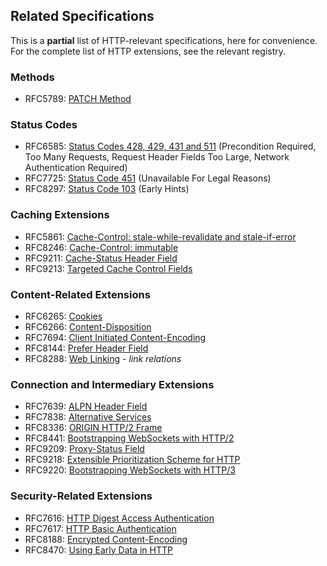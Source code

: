 
## Related Specifications

This is a **partial** list of HTTP-relevant specifications, here for convenience. For the complete
list of HTTP extensions, see the relevant registry.

### Methods 

* RFC5789: [PATCH Method](/specs/rfc5789.html)

### Status Codes

* RFC6585: [Status Codes 428, 429, 431 and 511](/specs/rfc6585.html) (Precondition Required, Too Many Requests, Request Header Fields Too Large, Network Authentication Required)
* RFC7725: [Status Code 451](/specs/rfc7725.html) (Unavailable For Legal Reasons)
* RFC8297: [Status Code 103](/specs/rfc8297.html) (Early Hints)

### Caching Extensions

* RFC5861: [Cache-Control: stale-while-revalidate and stale-if-error](/specs/rfc5861.html)
* RFC8246: [Cache-Control: immutable](/specs/rfc8246.html)
* RFC9211: [Cache-Status Header Field](/specs/rfc9211.html)
* RFC9213: [Targeted Cache Control Fields](/specs/rfc9213.html)

### Content-Related Extensions

* RFC6265: [Cookies](/specs/rfc6265.html)
* RFC6266: [Content-Disposition](/specs/rfc6266.html)
* RFC7694: [Client Initiated Content-Encoding](/specs/rfc7694.html)
* RFC8144: [Prefer Header Field](/specs/rfc7240.html)
* RFC8288: [Web Linking](/specs/rfc8288.html) - *link relations*

### Connection and Intermediary Extensions

* RFC7639: [ALPN Header Field](/specs/rfc7639.html)
* RFC7838: [Alternative Services](/specs/rfc7838.html)
* RFC8336: [ORIGIN HTTP/2 Frame](/specs/rfc8336.html)
* RFC8441: [Bootstrapping WebSockets with HTTP/2](/specs/rfc8441.html)
* RFC9209: [Proxy-Status Field](/specs/rfc9209.html)
* RFC9218: [Extensible Prioritization Scheme for HTTP](/specs/rfc9218.html)
* RFC9220: [Bootstrapping WebSockets with HTTP/3](/specs/rfc9220.html)

### Security-Related Extensions

* RFC7616: [HTTP Digest Access Authentication](/specs/rfc7616.html)
* RFC7617: [HTTP Basic Authentication](/specs/rfc7617.html)
* RFC8188: [Encrypted Content-Encoding](/specs/rfc8188.html)
* RFC8470: [Using Early Data in HTTP](/specs/rfc8470.html)